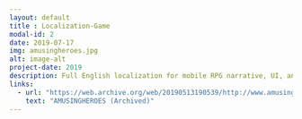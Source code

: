 ```yaml
---
layout: default
title : Localization-Game
modal-id: 2
date: 2019-07-17
img: amusingheroes.jpg
alt: image-alt
project-date: 2019
description: Full English localization for mobile RPG narrative, UI, and onboarding.
links:
  - url: "https://web.archive.org/web/20190513190539/http://www.amusingheroes.com/"
    text: "AMUSINGHEROES (Archived)"
---
```

